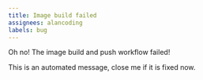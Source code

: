 ```yaml
---
title: Image build failed
assignees: alancoding
labels: bug
---
```

Oh no! The image build and push workflow failed!

This is an automated message, close me if it is fixed now.

